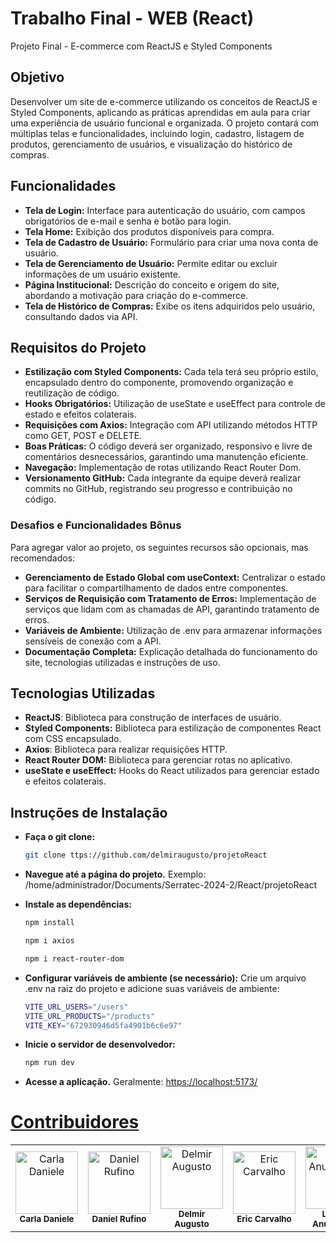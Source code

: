 # Trabalho Final - WEB (React)
Projeto Final - E-commerce com ReactJS e Styled Components

## Objetivo
Desenvolver um site de e-commerce utilizando os conceitos de ReactJS e Styled Components, aplicando as práticas aprendidas em aula para criar uma experiência de usuário funcional e organizada. O projeto contará com múltiplas telas e funcionalidades, incluindo login, cadastro, listagem de produtos, gerenciamento de usuários, e visualização do histórico de compras.

## Funcionalidades
- **Tela de Login:** Interface para autenticação do usuário, com campos obrigatórios de e-mail e senha e botão para login.
- **Tela Home:** Exibição dos produtos disponíveis para compra.
- **Tela de Cadastro de Usuário:** Formulário para criar uma nova conta de usuário.
- **Tela de Gerenciamento de Usuário:** Permite editar ou excluir informações de um usuário existente.
- **Página Institucional:** Descrição do conceito e origem do site, abordando a motivação para criação do e-commerce.
- **Tela de Histórico de Compras:** Exibe os itens adquiridos pelo usuário, consultando dados via API.

## Requisitos do Projeto
- **Estilização com Styled Components:** Cada tela terá seu próprio estilo, encapsulado dentro do componente, promovendo organização e reutilização de código.
- **Hooks Obrigatórios:** Utilização de useState e useEffect para controle de estado e efeitos colaterais.
- **Requisições com Axios:** Integração com API utilizando métodos HTTP como GET, POST e DELETE.
- **Boas Práticas:** O código deverá ser organizado, responsivo e livre de comentários desnecessários, garantindo uma manutenção eficiente.
- **Navegação:** Implementação de rotas utilizando React Router Dom.
- **Versionamento GitHub:** Cada integrante da equipe deverá realizar commits no GitHub, registrando seu progresso e contribuição no código.

### Desafios e Funcionalidades Bônus
Para agregar valor ao projeto, os seguintes recursos são opcionais, mas recomendados:
- **Gerenciamento de Estado Global com useContext:** Centralizar o estado para facilitar o compartilhamento de dados entre componentes.
- **Serviços de Requisição com Tratamento de Erros:** Implementação de serviços que lidam com as chamadas de API, garantindo tratamento de erros.
- **Variáveis de Ambiente:** Utilização de .env para armazenar informações sensíveis de conexão com a API.
- **Documentação Completa:** Explicação detalhada do funcionamento do site, tecnologias utilizadas e instruções de uso.

## Tecnologias Utilizadas
- **ReactJS**: Biblioteca para construção de interfaces de usuário.
- **Styled Components:** Biblioteca para estilização de componentes React com CSS encapsulado.
- **Axios**: Biblioteca para realizar requisições HTTP.
- **React Router DOM:** Biblioteca para gerenciar rotas no aplicativo.
- **useState e useEffect:** Hooks do React utilizados para gerenciar estado e efeitos colaterais.

## Instruções de Instalação
- **Faça o git clone:**
   ```bash
   git clone ttps://github.com/delmiraugusto/projetoReact
- **Navegue até a página do projeto.** Exemplo: /home/administrador/Documents/Serratec-2024-2/React/projetoReact
- **Instale as dependências:**
  ```bash
  npm install
  ```

  ```bash
  npm i axios
  ```

  ```bash
  npm i react-router-dom
  ```
- **Configurar variáveis de ambiente (se necessário):** Crie um arquivo .env na raiz do projeto e adicione suas variáveis de ambiente:
  ```bash
  VITE_URL_USERS="/users"
  VITE_URL_PRODUCTS="/products"
  VITE_KEY="672930946d5fa4901b6c6e97"
- **Inicie o servidor de desenvolvedor:**
  ```bash
  npm run dev
- **Acesse a aplicação.** Geralmente: <a href="https://localhost:5173/" target="_blank">https://localhost:5173/</a>

# <a href="https://github.com/delmiraugusto/projetoReact/graphs/contributors" target="_blank">Contribuidores</a>

<table>
  <tr>
    <td align="center">
        <img src="https://github.com/carladanieleferreira.png?size=100" width="100px;" alt="Carla Daniele"/><br />
        <sub><b>Carla Daniele</b></sub>
      </a>
    </td>
    <td align="center">
        <img src="https://github.com/myllez2110.png?size=100" width="100px;" alt="Daniel Rufino"/><br />
        <sub><b>Daniel Rufino</b></sub>
      </a>
    </td>
    <td align="center">
        <img src="https://github.com/delmiraugusto.png?size=100" width="100px;" alt="Delmir Augusto"/><br />
        <sub><b>Delmir Augusto</b></sub>
      </a>
    </td>
    <td align="center">
        <img src="https://github.com/ericsilva0309.png?size=100" width="100px;" alt="Eric Carvalho"/><br />
        <sub><b>Eric Carvalho</b></sub>
      </a>
    </td>
    <td align="center">
        <img src="https://github.com/lari-blip.png?size=100" width="100px;" alt="Larissa Anunciação"/><br />
        <sub><b>Larissa Anunciação</b></sub>
      </a>
    </td>
    <td align="center">
        <img src="https://github.com/ryansouza9.png?size=100" width="100px;" alt="Ryan Souza"/><br />
        <sub><b>Ryan Souza</b></sub>
      </a>
    </td>
  </tr>
</table>
